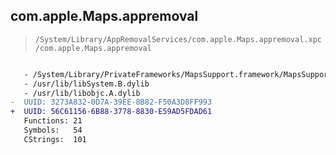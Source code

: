 ## com.apple.Maps.appremoval

> `/System/Library/AppRemovalServices/com.apple.Maps.appremoval.xpc/com.apple.Maps.appremoval`

```diff

   - /System/Library/PrivateFrameworks/MapsSupport.framework/MapsSupport
   - /usr/lib/libSystem.B.dylib
   - /usr/lib/libobjc.A.dylib
-  UUID: 3273A832-0D7A-39EE-8B82-F50A3D8FF993
+  UUID: 56C61156-6B88-3778-8830-E59AD5FDAD61
   Functions: 21
   Symbols:   54
   CStrings:  101

```
